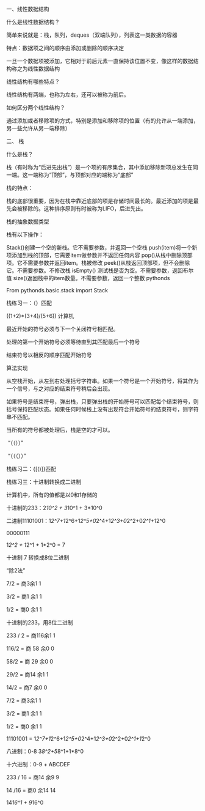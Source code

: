 一、线性数据结构

什么是线性数据结构？

简单来说就是：栈，队列，deques（双端队列），列表这一类数据的容器

特点：数据项之间的顺序由添加或删除的顺序决定

一旦一个数据项被添加，它相对于前后元素一直保持该位置不变，像这样的数据结构称之为线性数据结构

线性结构有哪些特点？

线性结构有两端，也称为左右，还可以被称为前后。

如何区分两个线性结构？

通过添加或者移除项的方式，特别是添加和移除项的位置（有的允许从一端添加，另一些允许从另一端移除）

二、 栈

什么是栈？

栈（有时称为“后进先出栈”）是一个项的有序集合，其中添加移除新项总发生在同一端。这一端称为“顶部”，与顶部对应的端称为“底部”

栈的特点：

栈的底部很重要，因为在栈中靠近底部的项是存储时间最长的。最近添加的项是最先会被移除的。这种排序原则有时被称为LIFO，后进先出。

栈的抽象数据类型

栈有以下操作：

Stack()创建一个空的新栈。它不需要参数，并返回一个空栈
push(item)将一个新项添加到栈的顶部，它需要item做参数并不返回任何内容
pop()从栈中删除顶部项。它不需要参数并返回item。栈被修改
peek()从栈返回顶部项，但不会删除它。不需要参数。不修改栈
isEmpty() 测试栈是否为空。不需要参数，返回布尔值
size()返回栈中的item数量。不需要参数，返回一个整数
pythonds

From pythonds.basic.stack import Stack

栈练习一：（）匹配

((1+2)*(3+4)/(5+6)) 计算机

最近开始的符号必须与下一个关闭符号相匹配。

处理的第一个开始符号必须等待直到其匹配最后一个符号

结束符号以相反的顺序匹配开始符号

算法实现

从空栈开始，从左到右处理括号字符串。如果一个符号是一个开始符号，将其作为一个信号，与之对应的结束符号稍后会出现。

如果符号是结束符号，弹出栈，只要弹出栈的开始符号可以匹配每个结束符号，则括号保持匹配状态。如果任何时候栈上没有出现符合开始符号的结束符号，则字符串不匹配。

当所有的符号都被处理后，栈是空的才可以。

​ “（（））”

​ “（（（））”

栈练习二：{[()]}匹配

栈练习三：十进制转换成二进制

计算机中，所有的值都是以0和1存储的

十进制的233：2*10^2 + 3*10^1 + 3*10^0

二进制11101001：1*2^7+1*2^6+1*2^5+0*2^4+1*2^3+0*2^2+0*2^1+1*2^0

00000111

1*2^2 + 1*2^1 + 1*2^0 = 7

十进制 7 转换成8位二进制

“除2法”

7/2 = 商3余1 1

3/2 = 商1 余1 1

1/2 = 商0 余1 1

十进制的233，用8位二进制

233 / 2 = 商116余1 1

116/2 = 商 58 余0 0

58/2 = 商 29 余0 0

29/2 = 商14 余1 1

14/2 = 商7 余0 0

7/2 = 商3余1 1

3/2 = 商1 余1 1

1/2 = 商0 余1 1

11101001 = 1*2^7+1*2^6+1*2^5+0*2^4+1*2^3+0*2^2+0*2^1+1*2^0

八进制：0-8 3*8^2+5*8^1+1*8^0

十六进制：0-9 + ABCDEF

233 / 16 = 商14 余9 9

14 /16 = 商0 余14 14

14*16^1 + 9*16^0